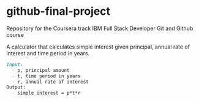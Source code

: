 # github-final-project  
Repository for the Coursera track IBM Full Stack Developer Git and Github course  

A calculator that calculates simple interest given principal, annual rate of interest and time period in years.  
```md
Input:
  - p, principal amount
  - t, time period in years
  - r, annual rate of interest
Output:
  - simple interest = p*t*r    
```  
